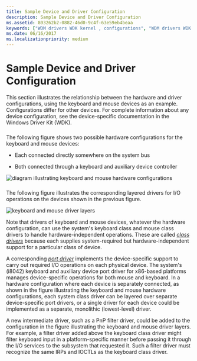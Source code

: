 ```yaml
---
title: Sample Device and Driver Configuration
description: Sample Device and Driver Configuration
ms.assetid: 803262b2-0882-46d0-9c4f-63e59eb4beaa
keywords: ["WDM drivers WDK kernel , configurations", "WDM drivers WDK kernel , layered drivers", "layered drivers WDK kernel", "driver layers WDK WDM", "keyboards WDK kernel", "mouse WDK kernel", "hardware configurations WDK kernel", "intermediate drivers WDK kernel"]
ms.date: 06/16/2017
ms.localizationpriority: medium
---
```


# Sample Device and Driver Configuration





This section illustrates the relationship between the hardware and driver configurations, using the keyboard and mouse devices as an example. Configurations differ for other devices. For complete information about any device configuration, see the device-specific documentation in the Windows Driver Kit (WDK).

### <a href="" id="keyboard-and-mouse-hardware-configurations"></a>

The following figure shows two possible hardware configurations for the keyboard and mouse devices:

-   Each connected directly somewhere on the system bus

-   Both connected through a keyboard and auxiliary device controller

![diagram illustrating keyboard and mouse hardware configurations](images/2kbdmuhw.png)

### <a href="" id="keyboard-and-mouse-driver-layers"></a>

The following figure illustrates the corresponding layered drivers for I/O operations on the devices shown in the previous figure.

![keyboard and mouse driver layers](images/2samplyr.png)

Note that drivers of keyboard and mouse devices, whatever the hardware configuration, can use the system's keyboard class and mouse class drivers to handle hardware-independent operations. These are called [*class drivers*](https://msdn.microsoft.com/library/windows/hardware/ff556274#wdkgloss-class-driver) because each supplies system-required but hardware-independent support for a particular class of device.

A corresponding [*port driver*](https://msdn.microsoft.com/library/windows/hardware/ff556325#wdkgloss-port-driver) implements the device-specific support to carry out required I/O operations on each physical device. The system's (i8042) keyboard and auxiliary device port driver for x86-based platforms manages device-specific operations for both mouse and keyboard. In a hardware configuration where each device is separately connected, as shown in the figure illustrating the keyboard and mouse hardware configurations, each system class driver can be layered over separate device-specific port drivers, or a single driver for each device could be implemented as a separate, monolithic (lowest-level) driver.

A new intermediate driver, such as a PnP filter driver, could be added to the configuration in the figure illustrating the keyboard and mouse driver layers. For example, a filter driver added above the keyboard class driver might filter keyboard input in a platform-specific manner before passing it through the I/O services to the subsystem that requested it. Such a filter driver must recognize the same IRPs and IOCTLs as the keyboard class driver.

 

 




